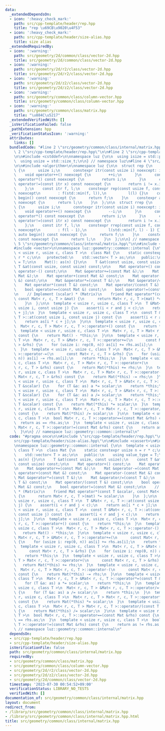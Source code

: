 ```yaml
---
data:
  _extendedDependsOn:
  - icon: ':heavy_check_mark:'
    path: src/cpp-template/header/rep.hpp
    title: "rep \u69CB\u9020\u4F53"
  - icon: ':heavy_check_mark:'
    path: src/cpp-template/header/size-alias.hpp
    title: size alias
  _extendedRequiredBy:
  - icon: ':warning:'
    path: src/geometry/2d/common/class/vector-2d.hpp
    title: src/geometry/2d/common/class/vector-2d.hpp
  - icon: ':warning:'
    path: src/geometry/2d/r2/class/vector-2d.hpp
    title: src/geometry/2d/r2/class/vector-2d.hpp
  - icon: ':warning:'
    path: src/geometry/2d/z2/class/vector-2d.hpp
    title: src/geometry/2d/z2/class/vector-2d.hpp
  - icon: ':warning:'
    path: src/geometry/common/class/column-vector.hpp
    title: src/geometry/common/class/column-vector.hpp
  - icon: ':warning:'
    path: src/geometry/common/class/matrix.hpp
    title: "\u884C\u5217"
  _extendedVerifiedWith: []
  _isVerificationFailed: false
  _pathExtension: hpp
  _verificationStatusIcon: ':warning:'
  attributes:
    links: []
  bundledCode: "#line 2 \"src/geometry/common/class/internal/matrix.hpp\"\n\n#line\
    \ 2 \"src/cpp-template/header/rep.hpp\"\n\n#line 2 \"src/cpp-template/header/size-alias.hpp\"\
    \n\n#include <cstddef>\n\nnamespace luz {\n\n  using isize = std::ptrdiff_t;\n\
    \  using usize = std::size_t;\n\n} // namespace luz\n#line 4 \"src/cpp-template/header/rep.hpp\"\
    \n\n#include <algorithm>\n\nnamespace luz {\n\n  struct rep {\n    struct itr\
    \ {\n      usize i;\n      constexpr itr(const usize i) noexcept: i(i) {}\n  \
    \    void operator++() noexcept {\n        ++i;\n      }\n      constexpr usize\
    \ operator*() const noexcept {\n        return i;\n      }\n      constexpr bool\
    \ operator!=(const itr x) const noexcept {\n        return i != x.i;\n      }\n\
    \    };\n    const itr f, l;\n    constexpr rep(const usize f, const usize l)\
    \ noexcept\n        : f(std::min(f, l)),\n          l(l) {}\n    constexpr auto\
    \ begin() const noexcept {\n      return f;\n    }\n    constexpr auto end() const\
    \ noexcept {\n      return l;\n    }\n  };\n\n  struct rrep {\n    struct itr\
    \ {\n      usize i;\n      constexpr itr(const usize i) noexcept: i(i) {}\n  \
    \    void operator++() noexcept {\n        --i;\n      }\n      constexpr usize\
    \ operator*() const noexcept {\n        return i;\n      }\n      constexpr bool\
    \ operator!=(const itr x) const noexcept {\n        return i != x.i;\n      }\n\
    \    };\n    const itr f, l;\n    constexpr rrep(const usize f, const usize l)\
    \ noexcept\n        : f(l - 1),\n          l(std::min(f, l) - 1) {}\n    constexpr\
    \ auto begin() const noexcept {\n      return f;\n    }\n    constexpr auto end()\
    \ const noexcept {\n      return l;\n    }\n  };\n\n} // namespace luz\n#line\
    \ 5 \"src/geometry/common/class/internal/matrix.hpp\"\n\n#include <cassert>\n\
    #include <vector>\n\nnamespace luz::geometry::common::internal {\n\n  template\
    \ < usize r, usize c, class T >\n  class Mat {\n    static constexpr usize n =\
    \ r * c;\n\n   protected:\n    std::vector< T > as;\n\n   public:\n    using value_type\
    \ = T;\n\n    Mat(): as(n) {}\n\n    T &at(const usize, const usize);\n    const\
    \ T &at(const usize, const usize) const;\n\n    Mat operator+() const;\n    Mat\
    \ operator-() const;\n\n    Mat &operator+=(const Mat &);\n    Mat &operator-=(const\
    \ Mat &);\n    Mat operator+(const Mat &) const;\n    Mat operator-(const Mat\
    \ &) const;\n\n    Mat &operator*=(const T &);\n    Mat &operator/=(const T &);\n\
    \    Mat operator*(const T &) const;\n    Mat operator/(const T &) const;\n\n\
    \    bool operator==(const Mat &) const;\n    bool operator!=(const Mat &) const;\n\
    \n    // Implement (scalar) * (Matrix)\n    friend Mat operator*(const T &scalar,\
    \ const Mat< r, c, T > &mat) {\n      return Mat< r, c, T >(mat) *= scalar;\n\
    \    }\n  };\n\n  template < usize r, usize c, class T >\n  T &Mat< r, c, T >::at(const\
    \ usize i, const usize j) {\n    assert(i < r and j < c);\n    return as[i * c\
    \ + j];\n  }\n  template < usize r, usize c, class T >\n  const T &Mat< r, c,\
    \ T >::at(const usize i, const usize j) const {\n    assert(i < r and j < c);\n\
    \    return as[i * c + j];\n  }\n\n  template < usize r, usize c, class T >\n\
    \  Mat< r, c, T > Mat< r, c, T >::operator+() const {\n    return *this;\n  }\n\
    \  template < usize r, usize c, class T >\n  Mat< r, c, T > Mat< r, c, T >::operator-()\
    \ const {\n    return Mat() - *this;\n  }\n\n  template < usize r, usize c, class\
    \ T >\n  Mat< r, c, T > &Mat< r, c, T >::operator+=(\n      const Mat< r, c, T\
    \ > &rhs) {\n    for (usize i: rep(0, n)) as[i] += rhs.as[i];\n    return *this;\n\
    \  }\n  template < usize r, usize c, class T >\n  Mat< r, c, T > &Mat< r, c, T\
    \ >::operator-=(\n      const Mat< r, c, T > &rhs) {\n    for (usize i: rep(0,\
    \ n)) as[i] -= rhs.as[i];\n    return *this;\n  }\n  template < usize r, usize\
    \ c, class T >\n  Mat< r, c, T > Mat< r, c, T >::operator+(\n      const Mat<\
    \ r, c, T > &rhs) const {\n    return Mat(*this) += rhs;\n  }\n  template < usize\
    \ r, usize c, class T >\n  Mat< r, c, T > Mat< r, c, T >::operator-(\n      const\
    \ Mat< r, c, T > &rhs) const {\n    return Mat(*this) -= rhs;\n  }\n\n  template\
    \ < usize r, usize c, class T >\n  Mat< r, c, T > &Mat< r, c, T >::operator*=(const\
    \ T &scalar) {\n    for (T &a: as) a *= scalar;\n    return *this;\n  }\n  template\
    \ < usize r, usize c, class T >\n  Mat< r, c, T > &Mat< r, c, T >::operator/=(const\
    \ T &scalar) {\n    for (T &a: as) a /= scalar;\n    return *this;\n  }\n  template\
    \ < usize r, usize c, class T >\n  Mat< r, c, T > Mat< r, c, T >::operator*(const\
    \ T &scalar) const {\n    return Mat(*this) *= scalar;\n  }\n  template < usize\
    \ r, usize c, class T >\n  Mat< r, c, T > Mat< r, c, T >::operator/(const T &scalar)\
    \ const {\n    return Mat(*this) /= scalar;\n  }\n\n  template < usize r, usize\
    \ c, class T >\n  bool Mat< r, c, T >::operator==(const Mat &rhs) const {\n  \
    \  return as == rhs.as;\n  }\n  template < usize r, usize c, class T >\n  bool\
    \ Mat< r, c, T >::operator!=(const Mat &rhs) const {\n    return as != rhs.as;\n\
    \  }\n\n} // namespace luz::geometry::common::internal\n"
  code: "#pragma once\n\n#include \"src/cpp-template/header/rep.hpp\"\n#include \"\
    src/cpp-template/header/size-alias.hpp\"\n\n#include <cassert>\n#include <vector>\n\
    \nnamespace luz::geometry::common::internal {\n\n  template < usize r, usize c,\
    \ class T >\n  class Mat {\n    static constexpr usize n = r * c;\n\n   protected:\n\
    \    std::vector< T > as;\n\n   public:\n    using value_type = T;\n\n    Mat():\
    \ as(n) {}\n\n    T &at(const usize, const usize);\n    const T &at(const usize,\
    \ const usize) const;\n\n    Mat operator+() const;\n    Mat operator-() const;\n\
    \n    Mat &operator+=(const Mat &);\n    Mat &operator-=(const Mat &);\n    Mat\
    \ operator+(const Mat &) const;\n    Mat operator-(const Mat &) const;\n\n   \
    \ Mat &operator*=(const T &);\n    Mat &operator/=(const T &);\n    Mat operator*(const\
    \ T &) const;\n    Mat operator/(const T &) const;\n\n    bool operator==(const\
    \ Mat &) const;\n    bool operator!=(const Mat &) const;\n\n    // Implement (scalar)\
    \ * (Matrix)\n    friend Mat operator*(const T &scalar, const Mat< r, c, T > &mat)\
    \ {\n      return Mat< r, c, T >(mat) *= scalar;\n    }\n  };\n\n  template <\
    \ usize r, usize c, class T >\n  T &Mat< r, c, T >::at(const usize i, const usize\
    \ j) {\n    assert(i < r and j < c);\n    return as[i * c + j];\n  }\n  template\
    \ < usize r, usize c, class T >\n  const T &Mat< r, c, T >::at(const usize i,\
    \ const usize j) const {\n    assert(i < r and j < c);\n    return as[i * c +\
    \ j];\n  }\n\n  template < usize r, usize c, class T >\n  Mat< r, c, T > Mat<\
    \ r, c, T >::operator+() const {\n    return *this;\n  }\n  template < usize r,\
    \ usize c, class T >\n  Mat< r, c, T > Mat< r, c, T >::operator-() const {\n \
    \   return Mat() - *this;\n  }\n\n  template < usize r, usize c, class T >\n \
    \ Mat< r, c, T > &Mat< r, c, T >::operator+=(\n      const Mat< r, c, T > &rhs)\
    \ {\n    for (usize i: rep(0, n)) as[i] += rhs.as[i];\n    return *this;\n  }\n\
    \  template < usize r, usize c, class T >\n  Mat< r, c, T > &Mat< r, c, T >::operator-=(\n\
    \      const Mat< r, c, T > &rhs) {\n    for (usize i: rep(0, n)) as[i] -= rhs.as[i];\n\
    \    return *this;\n  }\n  template < usize r, usize c, class T >\n  Mat< r, c,\
    \ T > Mat< r, c, T >::operator+(\n      const Mat< r, c, T > &rhs) const {\n \
    \   return Mat(*this) += rhs;\n  }\n  template < usize r, usize c, class T >\n\
    \  Mat< r, c, T > Mat< r, c, T >::operator-(\n      const Mat< r, c, T > &rhs)\
    \ const {\n    return Mat(*this) -= rhs;\n  }\n\n  template < usize r, usize c,\
    \ class T >\n  Mat< r, c, T > &Mat< r, c, T >::operator*=(const T &scalar) {\n\
    \    for (T &a: as) a *= scalar;\n    return *this;\n  }\n  template < usize r,\
    \ usize c, class T >\n  Mat< r, c, T > &Mat< r, c, T >::operator/=(const T &scalar)\
    \ {\n    for (T &a: as) a /= scalar;\n    return *this;\n  }\n  template < usize\
    \ r, usize c, class T >\n  Mat< r, c, T > Mat< r, c, T >::operator*(const T &scalar)\
    \ const {\n    return Mat(*this) *= scalar;\n  }\n  template < usize r, usize\
    \ c, class T >\n  Mat< r, c, T > Mat< r, c, T >::operator/(const T &scalar) const\
    \ {\n    return Mat(*this) /= scalar;\n  }\n\n  template < usize r, usize c, class\
    \ T >\n  bool Mat< r, c, T >::operator==(const Mat &rhs) const {\n    return as\
    \ == rhs.as;\n  }\n  template < usize r, usize c, class T >\n  bool Mat< r, c,\
    \ T >::operator!=(const Mat &rhs) const {\n    return as != rhs.as;\n  }\n\n}\
    \ // namespace luz::geometry::common::internal\n"
  dependsOn:
  - src/cpp-template/header/rep.hpp
  - src/cpp-template/header/size-alias.hpp
  isVerificationFile: false
  path: src/geometry/common/class/internal/matrix.hpp
  requiredBy:
  - src/geometry/common/class/matrix.hpp
  - src/geometry/common/class/column-vector.hpp
  - src/geometry/2d/r2/class/vector-2d.hpp
  - src/geometry/2d/z2/class/vector-2d.hpp
  - src/geometry/2d/common/class/vector-2d.hpp
  timestamp: '2023-07-30 00:54:52+09:00'
  verificationStatus: LIBRARY_NO_TESTS
  verifiedWith: []
documentation_of: src/geometry/common/class/internal/matrix.hpp
layout: document
redirect_from:
- /library/src/geometry/common/class/internal/matrix.hpp
- /library/src/geometry/common/class/internal/matrix.hpp.html
title: src/geometry/common/class/internal/matrix.hpp
---
```


